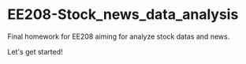 # EE208-Stock_news_data_analysis
Final homework for EE208 aiming for analyze stock datas and news.

Let's get started!
